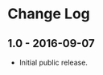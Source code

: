 Change Log
============



1.0 - 2016-09-07
-------------------------------------------------------------------------------
- Initial public release.
